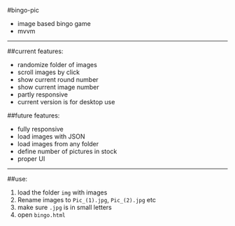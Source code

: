 #bingo-pic

- image based bingo game
- mvvm

---

##current features:

- randomize folder of images
- scroll images by click
- show current round number
- show current image number
- partly responsive
- current version is for desktop use

##future features:

- fully responsive
- load images with JSON
- load images from any folder
- define number of pictures in stock
- proper UI

---

##use:

1. load the folder `img` with images
2. Rename images to `Pic_(1).jpg`, `Pic_(2).jpg` etc
3. make sure `.jpg` is in small letters
5. open `bingo.html`
